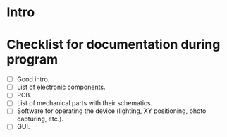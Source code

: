 # Intro

# Checklist for documentation during program
- [ ] Good intro.
- [ ] List of electronic components.
- [ ] PCB.
- [ ] List of mechanical parts with their schematics.
- [ ] Software for operating the device (lighting, XY positioning, photo capturing, etc.).
- [ ] GUI.

